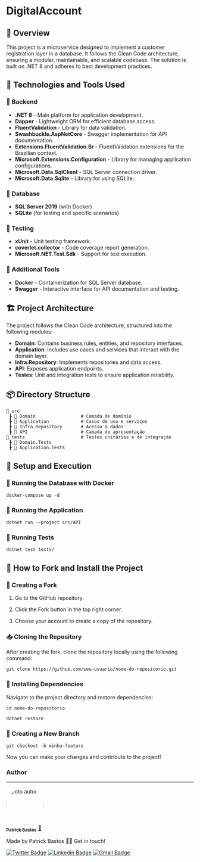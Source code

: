# DigitalAccount

## 📌 Overview

This project is a microservice designed to implement a customer registration layer in a database. It follows the Clean Code architecture, ensuring a modular, maintainable, and scalable codebase. The solution is built on .NET 8 and adheres to best development practices.

## 🚀 Technologies and Tools Used

### 📌 Backend

- **.NET 8** - Main platform for application development.
- **Dapper** - Lightweight ORM for efficient database access.
- **FluentValidation** - Library for data validation.
- **Swashbuckle.AspNetCore** - Swagger implementation for API documentation.
- **Extensions.FluentValidation.Br** - FluentValidation extensions for the Brazilian context.
- **Microsoft.Extensions.Configuration** - Library for managing application configurations.
- **Microsoft.Data.SqlClient** - SQL Server connection driver.
- **Microsoft.Data.Sqlite** - Library for using SQLite.

### 📌 Database

- **SQL Server 2019** (with Docker)
- **SQLite** (for testing and specific scenarios)

### 📌 Testing

- **xUnit** - Unit testing framework.
- **coverlet.collector** - Code coverage report generation.
- **Microsoft.NET.Test.Sdk** - Support for test execution.

### 📌 Additional Tools

- **Docker** - Containerization for SQL Server database.
- **Swagger** - Interactive interface for API documentation and testing.

## 🏗️ Project Architecture

The project follows the Clean Code architecture, structured into the following modules:

- **Domain**: Contains business rules, entities, and repository interfaces.
- **Application**: Includes use cases and services that interact with the domain layer.
- **Infra.Repository**: Implements repositories and data access.
- **API**: Exposes application endpoints.
- **Testes**: Unit and integration tests to ensure application reliability.

## 📦 Directory Structure

```
📂 src
 ┣ 📂 Domain                 # Camada de domínio
 ┣ 📂 Application            # Casos de uso e serviços
 ┣ 📂 Infra.Repository       # Acesso a dados
 ┣ 📂 API                    # Camada de apresentação
📂 tests                     # Testes unitários e de integração
 ┣ 📂 Domain.Tests
 ┣ 📂 Application.Tests
```


## 🔧 Setup and Execution

### 🐳 Running the Database with Docker

```
docker-compose up -d
```

### 📌 Running the Application
```
dotnet run --project src/API
```

### 📌 Running Tests

```
dotnet test tests/
```

## 🔗 How to Fork and Install the Project

### 🔀 Creating a Fork

1. Go to the GitHub repository.

2. Click the Fork button in the top right corner.

3. Choose your account to create a copy of the repository.

### 📥 Cloning the Repository

After creating the fork, clone the repository locally using the following command:

```
git clone https://github.com/seu-usuario/nome-do-repositorio.git
```

### 📌 Installing Dependencies

Navigate to the project directory and restore dependencies:

```
cd nome-do-repositorio

dotnet restore
```

### 🔄 Creating a New Branch

```
git checkout -b minha-feature
```

Now you can make your changes and contribute to the project!

### Author

---

<a href="https://github.com/PatrickBastosDeveloper">
 <img style="border-radius: 50%;" src="https://avatars3.githubusercontent.com/patrickbastosdeveloper" width="100px;" alt="foto autor"/>
 <br />
 <sub><b>Patrick Bastos</b></sub></a> <a href="https://github.com/PatrickBastosDeveloper" title="my-portfolio">🚀</a>

Made by Patrick Bastos
👋🏽 Get in touch!

[![Twitter Badge](https://img.shields.io/badge/-@PatrickBastosC-1ca0f1?style=flat-square&labelColor=1ca0f1&logo=twitter&logoColor=white&link=https://twitter.com/patrickbastosc)]()
[![Linkedin Badge](https://img.shields.io/badge/-PatrickBastosDeveloper-blue?style=flat-square&logo=Linkedin&logoColor=white&link=https://www.linkedin.com/in/patrickbastosdeveloper/)](https://www.linkedin.com/in/patrickbastosdeveloper/)
[![Gmail Badge](https://img.shields.io/badge/-patrickbastosc@gmail.com-c14438?style=flat-square&logo=Gmail&logoColor=white&link=mailto:patrickbastosc@gmail.com)](https://mail.google.com/mail/u/0/?tab=rm&ogbl#inbox)
